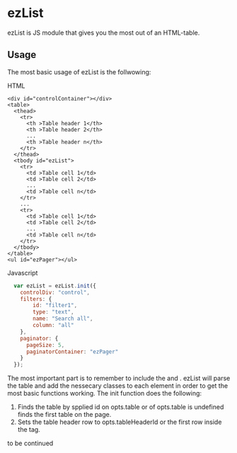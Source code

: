 # ezList
ezList is JS module that gives you the most out of an HTML-table.


## Usage
The most basic usage of ezList is the follwowing:

HTML
````
<div id="controlContainer"></div>
<table>
  <thead>
    <tr>
      <th >Table header 1</th>
      <th >Table header 2</th>
      ...
      <th >Table header n</th>
    </tr>
  </thead>
  <tbody id="ezList">
    <tr>
      <td >Table cell 1</td>
      <td >Table cell 2</td>
      ...
      <td >Table cell n</td>
    </tr>
    ...
    <tr>
      <td >Table cell 1</td>
      <td >Table cell 2</td>
      ...
      <td >Table cell n</td>
    </tr>
  </tbody>
</table>
<ul id="ezPager"></ul>
````

Javascript
`````Javascript
  var ezList = ezList.init({
    controlDiv: "control",
    filters: {
        id: "filter1",
        type: "text",
        name: "Search all",
        column: "all"
    },
    paginator: {
      pageSize: 5,
      paginatorContainer: "ezPager"
    }
  });

`````

The most important part is to remember to include the <thead> and <tbody>. ezList will parse the table and add the nessecary classes to each element in order to get the most basic functions working. The init function does the following:

1. Finds the table by spplied id on opts.table or of opts.table is undefined finds the first table on the page.
2. Sets the table header row to opts.tableHeaderId or the first row inside the <thead> tag.

to be continued
